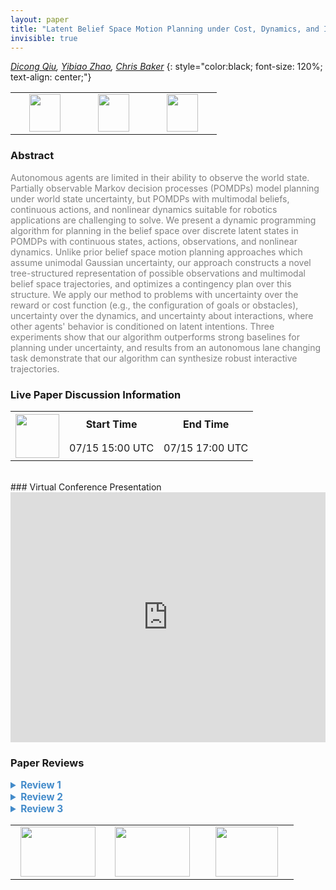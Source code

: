 ```yaml
---
layout: paper
title: "Latent Belief Space Motion Planning under Cost, Dynamics, and Intent Uncertainty"
invisible: true
---
```

*[Dicong Qiu](https://www.isee.ai),  [Yibiao Zhao](https://www.isee.ai),  [Chris Baker](https://www.isee.ai)*
{: style="color:black; font-size: 120%; text-align: center;"}

<table width="40%"> <tr>
<td style="width: 20%; text-align: center;"><a href="http://www.roboticsproceedings.org/rss16/p069.pdf"><img src="{{ site.baseurl }}/images/paper_link.png"
width = "50"  height = "60"/> </a> </td>

<td style="width: 20%; text-align: center;"><a href="https://davidqiu1993.github.io/poddp-paper"><img src="{{ site.baseurl }}/images/video_link.png"
width = "50"  height = "60"/> </a> </td>

<td style="width: 20%; text-align: center;"><a href="https://davidqiu1993.github.io/poddp-paper"><img src="{{ site.baseurl }}/images/website_link.png"
width = "50"  height = "60"/> </a> </td>

</tr></table>

### Abstract
<html><p style="color:gray; font-size: 100%; text-align: justified;">
Autonomous agents are limited in their ability to observe the world state. Partially observable Markov decision processes (POMDPs) model planning under world state uncertainty, but POMDPs with multimodal beliefs, continuous actions, and nonlinear dynamics suitable for robotics applications are challenging to solve. We present a dynamic programming algorithm for planning in the belief space over discrete latent states in POMDPs with continuous states, actions, observations, and nonlinear dynamics. Unlike prior belief space motion planning approaches which assume unimodal Gaussian uncertainty, our approach constructs a novel tree-structured representation of possible observations and multimodal belief space trajectories, and optimizes a contingency plan over this structure. We apply our method to problems with uncertainty over the reward or cost function (e.g., the configuration of goals or obstacles), uncertainty over the dynamics, and uncertainty about interactions, where other agents' behavior is conditioned on latent intentions. Three experiments show that our algorithm outperforms strong baselines for planning under uncertainty, and results from an autonomous lane changing task demonstrate that our algorithm can synthesize robust interactive trajectories.
</p></html>

### Live Paper Discussion Information
<html>
<table width="50%">
<tr> <th rowspan="2"><a href="https://pheedloop.com/rss2020/virtual/"><img src="{{ site.baseurl }}/images/pheedloop_link.png" width = "70"  height = "70"/> </a> </th> <th> Start Time </th> <th> End Time </th> </tr>
<tr> <td> 07/15 15:00 UTC </td><td> 07/15 17:00 UTC </td></tr>
</table> <br> </html>
### Virtual Conference Presentation
<iframe width="100%" height="400" src="https://www.youtube.com/embed/zVNIqI9f30g" frameborder="0" allow="accelerometer; autoplay; encrypted-media; gyroscope; picture-in-picture" allowfullscreen></iframe>

### Paper Reviews
<details><summary style="font-size:110%; color:#438BCA; cursor: pointer;"><b> Review 1</b></summary>
<p style="color:gray; font-size: 100%; text-align: justified; white-space: pre-line">
This paper presents a variant of differential dynamic programming that allows for optimization with latent discrete dynamics parameters. A POMDP is defined over observable continuous state and action spaces with non-linear dynamics. The dynamics are further parameterized by latent discrete variables. An algorithm is derived that performs DDP over a horizon with all possible assignments of the latent parameters. The method is evaluated in 3 toy tasks and compared to other variants of DDP.

The method is described well and the algorithm is stated clearly. The experiments provide a nice illustrative example of the algorithm execution which helps understanding the method. Further, the addressed POMDP is sufficient to model an interesting range of tasks.

I see 3 main points of potential improvement that the paper could benefit from.
The latent discrete variables as defined in Fig. 1 have the limitation that they are not controllable, i.e. they are not functions of the actions. If this restriction was removed, the method could be applied to an even broader range of dynamical systems (for example, manipulation / locomotion with discrete contact variables, etc.).
One drawback of the algorithm is the exponential complexity w.r.t horizon length and dimension of the discrete parameter Z. I like the suggestion in Section IV C) for a naive way of addressing the issue. It would be interesting to see if there are other ways to exploit structure in typical use-cases of Z that could help make the method computationally tractable.
The experiments are focused on cases where Z is a binary variable. It would be interesting to showcase PODDP on more complex problems. Further, I am missing a comparison of computational efficiency with the baseline algorithms.

</p> </details>

<details><summary style="font-size:110%; color:#438BCA; cursor: pointer;"><b> Review 2</b></summary>
<p style="color:gray; font-size: 100%; text-align: justified; white-space: pre-line">
The topic of the paper is relevant and the authors do a good job motivating and framing it within the state of the art. The approach is reasonably well explained and the paper is easy to read. However, the approach seems to take a strong assumption and a direct adaptation of known algorithms; doesn't compare itself against interesting baselines; and is not proven to scale to any kind of realistic system with multimodal beliefs. More specifically, I'd like to see the following issues addressed in the rebuttal phase:


1. The algorithm is dependent on the fact that one can build a discrete tree by assuming a discrete latent variable and MLO observations. The latter assumption seems rather strong, but there is no discussion on it in the paper and the empirical evaluation doesn't study its impact. Furthermore, it seems to me that after one makes this strong assumption, the resulting algorithm doesn't really bring significant novelty to the state of the art.

2. Given the assumptions made that allow for a discrete tree representation of the trajectories, couldn't one use something like POMCP directly, even if with a coarse discretization of actions? This would be a nicer baseline to compare against.

3. The experiments only deal with binary latent variables, which kind of defeats the purpose of developing an approach for multimodal beliefs. Furthermore, no results on scalability are provided. The approach is only evaluated on really small examples, making me doubt its feasibility for realistic problems.
</p> </details>

<details><summary style="font-size:110%; color:#438BCA; cursor: pointer;"><b> Review 3</b></summary>
<p style="color:gray; font-size: 100%; text-align: justified; white-space: pre-line">
The paper is technically sound and all necessary details are given. 
The approach is well evaluated in different experiments.
Nevertheless, the paper can be improved in some areas.
Although the evaluation is well done, the presentation of the results can be improved.
For instance, the authors should show an overview of the considered scenario in part A of the evaluation. 
The graphs in Fig. 3 are hard to read and interpret.
Considering Fig. 3b, the authors should briefly explain why two trajectories are not reaching the goal for completeness. 
The readability of the Fig. 4 and 5 can also be improved. 
In particular, Fig. 5 misses labels to indicate important details. 
For reproducibility, the authors should summarize necessary parameters and details of each scenario.
The evaluation can further be improved by adding computation times and showing scenarios in which the other two approaches (MLDDP and PWDDP) may perform better.

Some other minor issues are:
* Usually, autonomous vehicles have no uncertainty in "the mode of the vehicle and its components" (see introduction). The authors should provide references here. 
* For completeness, the authors should show additional steps between Eq. 4 and 5.
* Since POMDP solvers significantly differ in the performance, the authors should provide more details on the performance of their proposed solution, e.g., computation time, complexities, depth of the tree and branching factor. 
* On p. 5, the authors should give more explanations (and references) to the claim "because perturbations can push the belief off of the |Z|-1-dimensional simplex". Also, provide the necessary computation steps afterwards. 
* What variable corresponds to the "uncertainty level" (see results sections)? The authors should refer to this variable. 
* The trajectory partition needs to be explained in more detail.
* Can the authors comment on improving the performance for T>=5?
* For easier reference, can the authors mention the meaning of each variable in Alg. 1 again?

The paper is well written and the authors guide the reader through each section. 
Yet, minor issues are:
* The BibTex files needs revision, e.g., capitalization of "Markov" in [1], "CHOMP" in [2], conference name missing in [5], full author list missing in [12], pages missing in [15], [22], [25], [26], [27]. Please check each reference. 
* The colon before Eq. 3 is misplaced.
* What do the authors want to say when using \doteq in Eq. 1?
* Why are the authors using \cdot in Eq. 1?
* Please use big brackets if possible to improve readability, e.g., in Eq. 5.
* A bracket is misplaced in "a(n" on p. 4.
* The authors should use proper set notations for "1:|Z|" in caption of Fig. 2.
* The authors should use \eqref when referencing equations (instead of writing "Equation 1" or Eq. 7").
* Please reference algorithms using \ref in the text. 
* In Eq. 8, the variable \tilde{Q} is dangling and should be placed on the page before instead. 
* The authors should balance the columns on the last page.

The proposed approach is interesting and addresses an important problem. 
The results are promising and well presented. 
The authors are encouraged to revise the paper for improved readability.
</p> </details>

<table width="100%"><tr><td style="width: 30%; text-align: center;"><a href="{{ site.baseurl }}/program/papers/68"> <img src="{{ site.baseurl }}/images/previous_icon.png" width = "120"  height = "80"/> </a> </td>

<td style="width: 30%; text-align: center;"><a href="{{ site.baseurl }}/program/papers"> <img src="{{ site.baseurl }}/images/overview_icon.png" width = "120"  height = "80"/> </a> </td> 

<td style="width: 30%; text-align: center;"><a href="{{ site.baseurl }}/program/papers/70"> <img src="{{ site.baseurl }}/images/next_icon.png" width = "100"  height = "80"/> </a> </td> 

</tr></table>

